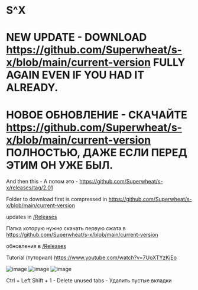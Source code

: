 # S^X

# NEW UPDATE - DOWNLOAD https://github.com/Superwheat/s-x/blob/main/current-version FULLY AGAIN EVEN IF YOU HAD IT ALREADY.


# НОВОЕ ОБНОВЛЕНИЕ - СКАЧАЙТЕ https://github.com/Superwheat/s-x/blob/main/current-version ПОЛНОСТЬЮ, ДАЖЕ ЕСЛИ ПЕРЕД ЭТИМ ОН УЖЕ БЫЛ.

And then this - А потом это - https://github.com/Superwheat/s-x/releases/tag/2.01



Folder to download first is compressed in https://github.com/Superwheat/s-x/blob/main/current-version


updates in [/Releases](https://github.com/Superwheat/s-x/releases)



Папка которую нужно скачать первую сжата в https://github.com/Superwheat/s-x/blob/main/current-version

обновления в [/Releases](https://github.com/Superwheat/s-x/releases)

Tutorial (туториал) https://www.youtube.com/watch?v=7UoXTYzKjEo

![image](https://github.com/user-attachments/assets/21458116-9dc2-448f-a12d-9d79fb81fc8b)
![image](https://github.com/user-attachments/assets/b990b963-d884-45de-b200-27cb7928020d)
![image](https://github.com/user-attachments/assets/5f5bc815-a211-4307-8f51-3a7742e2b7da)

Ctrl + Left Shift + 1 - Delete unused tabs - Удалить пустые вкладки
